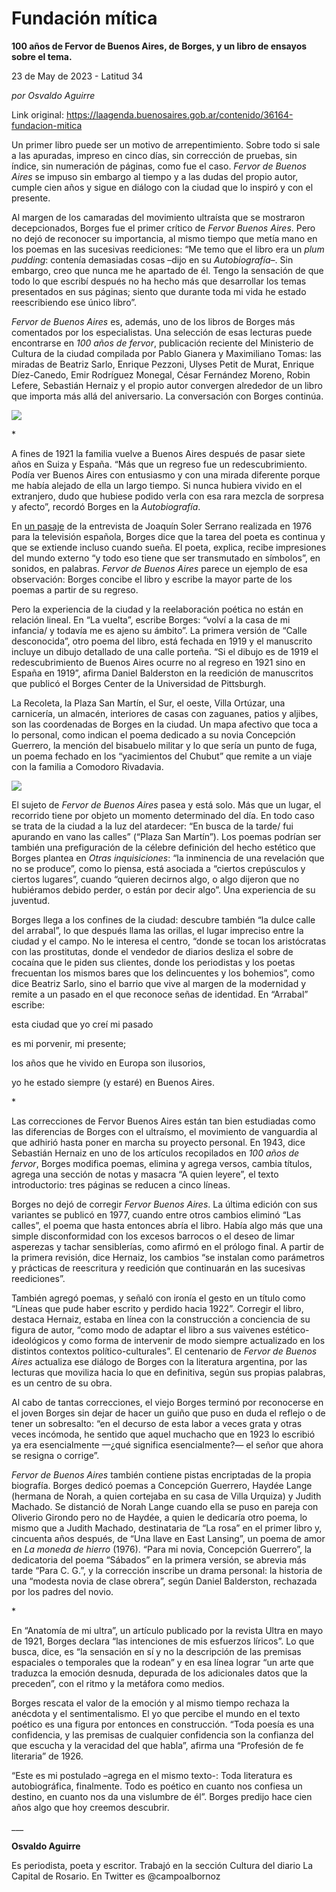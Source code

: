 # Fundación mítica

**100 años de Fervor de Buenos Aires, de Borges, y un libro de ensayos sobre el tema.**

23 de May de 2023 - Latitud 34

_por Osvaldo Aguirre_

Link original: https://laagenda.buenosaires.gob.ar/contenido/36164-fundacion-mitica



Un primer libro puede ser un motivo de arrepentimiento. Sobre todo si sale a las apuradas, impreso en cinco días, sin corrección de pruebas, sin índice, sin numeración de páginas, como fue el caso. *Fervor de Buenos Aires* se impuso sin embargo al tiempo y a las dudas del propio autor, cumple cien años y sigue en diálogo con la ciudad que lo inspiró y con el presente.




Al margen de los camaradas del movimiento ultraísta que se mostraron decepcionados, Borges fue el primer crítico de *Fervor Buenos Aires*. Pero no dejó de reconocer su importancia, al mismo tiempo que metía mano en los poemas en las sucesivas reediciones: “Me temo que el libro era un *plum pudding*: contenía demasiadas cosas –dijo en su *Autobiografía–*. Sin embargo, creo que nunca me he apartado de él. Tengo la sensación de que todo lo que escribí después no ha hecho más que desarrollar los temas presentados en sus páginas; siento que durante toda mi vida he estado reescribiendo ese único libro”.




*Fervor de Buenos Aires* es, además, uno de los libros de Borges más comentados por los especialistas. Una selección de esas lecturas puede encontrarse en *100 años de fervor*, publicación reciente del Ministerio de Cultura de la ciudad compilada por Pablo Gianera y Maximiliano Tomas: las miradas de Beatriz Sarlo, Enrique Pezzoni, Ulyses Petit de Murat, Enrique Díez-Canedo, Emir Rodríguez Monegal, César Fernández Moreno, Robin Lefere, Sebastián Hernaiz y el propio autor convergen alrededor de un libro que importa más allá del aniversario. La conversación con Borges continúa.




![](https://cdn.feater.me/files/images/1226575/6265dbf9-3dcf-4785-9ca8-c1e51ed08e57.jpg)




\*




A fines de 1921 la familia vuelve a Buenos Aires después de pasar siete años en Suiza y España. “Más que un regreso fue un redescubrimiento. Podía ver Buenos Aires con entusiasmo y con una mirada diferente porque me había alejado de ella un largo tiempo. Si nunca hubiera vivido en el extranjero, dudo que hubiese podido verla con esa rara mezcla de sorpresa y afecto”, recordó Borges en la *Autobiografía*.




En [un pasaje](https://www.youtube.com/watch?v=EI1UFrUa8l4) de la entrevista de Joaquín Soler Serrano realizada en 1976 para la televisión española, Borges dice que la tarea del poeta es continua y que se extiende incluso cuando sueña. El poeta, explica, recibe impresiones del mundo externo “y todo eso tiene que ser transmutado en símbolos”, en sonidos, en palabras. *Fervor de Buenos Aires* parece un ejemplo de esa observación: Borges concibe el libro y escribe la mayor parte de los poemas a partir de su regreso.




Pero la experiencia de la ciudad y la reelaboración poética no están en relación lineal. En “La vuelta”, escribe Borges: “volví a la casa de mi infancia/ y todavía me es ajeno su ámbito”. La primera versión de “Calle desconocida”, otro poema del libro, está fechada en 1919 y el manuscrito incluye un dibujo detallado de una calle porteña. “Si el dibujo es de 1919 el redescubrimiento de Buenos Aires ocurre no al regreso en 1921 sino en España en 1919”, afirma Daniel Balderston en la reedición de manuscritos que publicó el Borges Center de la Universidad de Pittsburgh.




La Recoleta, la Plaza San Martín, el Sur, el oeste, Villa Ortúzar, una carnicería, un almacén, interiores de casas con zaguanes, patios y aljibes, son las coordenadas de Borges en la ciudad. Un mapa afectivo que toca a lo personal, como indican el poema dedicado a su novia Concepción Guerrero, la mención del bisabuelo militar y lo que sería un punto de fuga, un poema fechado en los “yacimientos del Chubut” que remite a un viaje con la familia a Comodoro Rivadavia.




![](https://cdn.feater.me/files/images/1226579/e5d0212f-4d7b-495b-b5d8-4ab971743c60.jpg)




El sujeto de *Fervor de Buenos Aires* pasea y está solo. Más que un lugar, el recorrido tiene por objeto un momento determinado del día. En todo caso se trata de la ciudad a la luz del atardecer: “En busca de la tarde/ fui apurando en vano las calles” (“Plaza San Martín”). Los poemas podrían ser también una prefiguración de la célebre definición del hecho estético que Borges plantea en *Otras inquisiciones*: “la inminencia de una revelación que no se produce”, como lo piensa, está asociada a “ciertos crepúsculos y ciertos lugares”, cuando “quieren decirnos algo, o algo dijeron que no hubiéramos debido perder, o están por decir algo”. Una experiencia de su juventud.




Borges llega a los confines de la ciudad: descubre también “la dulce calle del arrabal”, lo que después llama las orillas, el lugar impreciso entre la ciudad y el campo. No le interesa el centro, “donde se tocan los aristócratas con las prostitutas, donde el vendedor de diarios desliza el sobre de cocaína que le piden sus clientes, donde los periodistas y los poetas frecuentan los mismos bares que los delincuentes y los bohemios”, como dice Beatriz Sarlo, sino el barrio que vive al margen de la modernidad y remite a un pasado en el que reconoce señas de identidad. En “Arrabal” escribe:




esta ciudad que yo creí mi pasado




es mi porvenir, mi presente;




los años que he vivido en Europa son ilusorios,




yo he estado siempre (y estaré) en Buenos Aires.




\*




Las correcciones de Fervor Buenos Aires están tan bien estudiadas como las diferencias de Borges con el ultraísmo, el movimiento de vanguardia al que adhirió hasta poner en marcha su proyecto personal. En 1943, dice Sebastián Hernaiz en uno de los artículos recopilados en *100 años de fervor*, Borges modifica poemas, elimina y agrega versos, cambia títulos, agrega una sección de notas y masacra “A quien leyere”, el texto introductorio: tres páginas se reducen a cinco líneas.




Borges no dejó de corregir *Fervor Buenos Aires*. La última edición con sus variantes se publicó en 1977, cuando entre otros cambios eliminó “Las calles”, el poema que hasta entonces abría el libro. Había algo más que una simple disconformidad con los excesos barrocos o el deseo de limar asperezas y tachar sensiblerías, como afirmó en el prólogo final. A partir de la primera revisión, dice Hernaiz, los cambios “se instalan como parámetros y prácticas de reescritura y ree­dición que continuarán en las sucesivas reediciones”.




También agregó poemas, y señaló con ironía el gesto en un título como “Líneas que pude haber escrito y perdido hacia 1922”. Corregir el libro, destaca Hernaiz, estaba en línea con la construcción a conciencia de su figura de autor, “como modo de adaptar el libro a sus vaivenes estético-ideo­lógicos y como forma de intervenir de modo siempre actualizado en los distintos contextos político-culturales”. El centenario de *Fervor de Buenos Aires* actualiza ese diálogo de Borges con la literatura argentina, por las lecturas que moviliza hacia lo que en definitiva, según sus propias palabras, es un centro de su obra.




Al cabo de tantas correcciones, el viejo Borges terminó por reconocerse en el joven Borges sin dejar de hacer un guiño que puso en duda el reflejo o de tener un sobresalto: “en el decurso de esta labor a veces grata y otras veces incómoda, he sentido que aquel muchacho que en 1923 lo escribió ya era esen­cialmente —¿qué significa esencialmente?— el señor que ahora se resigna o corrige”.




*Fervor de Buenos Aires* también contiene pistas encriptadas de la propia biografía. Borges dedicó poemas a Concepción Guerrero, Haydée Lange (hermana de Norah, a quien cortejaba en su casa de Villa Urquiza) y Judith Machado. Se distanció de Norah Lange cuando ella se puso en pareja con Oliverio Girondo pero no de Haydée, a quien le dedicaría otro poema, lo mismo que a Judith Machado, destinataria de “La rosa” en el primer libro y, cincuenta años después, de “Una llave en East Lansing”, un poema de amor en *La moneda de hierro* (1976). “Para mi novia, Concepción Guerrero”, la dedicatoria del poema “Sábados” en la primera versión, se abrevia más tarde “Para C. G.”, y la corrección inscribe un drama personal: la historia de una “modesta novia de clase obrera”, según Daniel Balderston, rechazada por los padres del novio.




\*




En “Anatomía de mi ultra”, un artículo publicado por la revista Ultra en mayo de 1921, Borges declara “las intenciones de mis esfuerzos líricos”. Lo que busca, dice, es “la sensación en sí y no la descripción de las premisas espaciales o temporales que la rodean” y en esa línea lograr “un arte que traduzca la emoción desnuda, depurada de los adicionales datos que la preceden”, con el ritmo y la metáfora como medios.




Borges rescata el valor de la emoción y al mismo tiempo rechaza la anécdota y el sentimentalismo. El yo que percibe el mundo en el texto poético es una figura por entonces en construcción. “Toda poesía es una confidencia, y las premisas de cualquier con­fidencia son la confianza del que escucha y la veracidad del que habla”, afirma una “Profesión de fe literaria” de 1926.




“Este es mi postulado –agrega en el mismo texto-: Toda lite­ratura es autobiográfica, finalmente. Todo es poético en cuanto nos confiesa un destino, en cuanto nos da una vislumbre de él”. Borges predijo hace cien años algo que hoy creemos descubrir.




\_\_\_




**Osvaldo Aguirre**




Es periodista, poeta y escritor. Trabajó en la sección Cultura del diario La Capital de Rosario. En Twitter es @campoalbornoz



